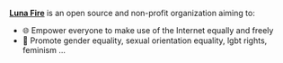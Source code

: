 [**Luna Fire**](https://github.com/luna-fire) is an open source and non-profit organization aiming to:

- 🌐 Empower everyone to make use of the Internet equally and freely
- 🌈 Promote gender equality, sexual orientation equality, lgbt rights, feminism ...
